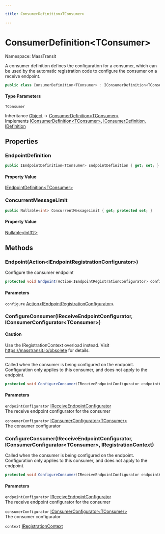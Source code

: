 ```yaml
---

title: ConsumerDefinition<TConsumer>

---
```


# ConsumerDefinition\<TConsumer\>

Namespace: MassTransit

A consumer definition defines the configuration for a consumer, which can be used by the automatic registration code to
 configure the consumer on a receive endpoint.

```csharp
public class ConsumerDefinition<TConsumer> : IConsumerDefinition<TConsumer>, IConsumerDefinition, IDefinition
```

#### Type Parameters

`TConsumer`<br/>

Inheritance [Object](https://learn.microsoft.com/en-us/dotnet/api/system.object) → [ConsumerDefinition\<TConsumer\>](../masstransit/consumerdefinition-1)<br/>
Implements [IConsumerDefinition\<TConsumer\>](../masstransit/iconsumerdefinition-1), [IConsumerDefinition](../masstransit/iconsumerdefinition), [IDefinition](../masstransit/idefinition)

## Properties

### **EndpointDefinition**

```csharp
public IEndpointDefinition<TConsumer> EndpointDefinition { get; set; }
```

#### Property Value

[IEndpointDefinition\<TConsumer\>](../masstransit/iendpointdefinition-1)<br/>

### **ConcurrentMessageLimit**

```csharp
public Nullable<int> ConcurrentMessageLimit { get; protected set; }
```

#### Property Value

[Nullable\<Int32\>](https://learn.microsoft.com/en-us/dotnet/api/system.nullable-1)<br/>

## Methods

### **Endpoint(Action\<IEndpointRegistrationConfigurator\>)**

Configure the consumer endpoint

```csharp
protected void Endpoint(Action<IEndpointRegistrationConfigurator> configure)
```

#### Parameters

`configure` [Action\<IEndpointRegistrationConfigurator\>](https://learn.microsoft.com/en-us/dotnet/api/system.action-1)<br/>

### **ConfigureConsumer(IReceiveEndpointConfigurator, IConsumerConfigurator\<TConsumer\>)**

#### Caution

Use the IRegistrationContext overload instead. Visit https://masstransit.io/obsolete for details.

---

Called when the consumer is being configured on the endpoint. Configuration only applies to this consumer, and does not apply to
 the endpoint.

```csharp
protected void ConfigureConsumer(IReceiveEndpointConfigurator endpointConfigurator, IConsumerConfigurator<TConsumer> consumerConfigurator)
```

#### Parameters

`endpointConfigurator` [IReceiveEndpointConfigurator](../masstransit/ireceiveendpointconfigurator)<br/>
The receive endpoint configurator for the consumer

`consumerConfigurator` [IConsumerConfigurator\<TConsumer\>](../masstransit/iconsumerconfigurator-1)<br/>
The consumer configurator

### **ConfigureConsumer(IReceiveEndpointConfigurator, IConsumerConfigurator\<TConsumer\>, IRegistrationContext)**

Called when the consumer is being configured on the endpoint. Configuration only applies to this consumer, and does not apply to
 the endpoint.

```csharp
protected void ConfigureConsumer(IReceiveEndpointConfigurator endpointConfigurator, IConsumerConfigurator<TConsumer> consumerConfigurator, IRegistrationContext context)
```

#### Parameters

`endpointConfigurator` [IReceiveEndpointConfigurator](../masstransit/ireceiveendpointconfigurator)<br/>
The receive endpoint configurator for the consumer

`consumerConfigurator` [IConsumerConfigurator\<TConsumer\>](../masstransit/iconsumerconfigurator-1)<br/>
The consumer configurator

`context` [IRegistrationContext](../masstransit/iregistrationcontext)<br/>
